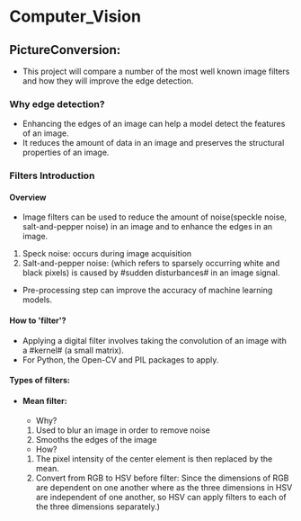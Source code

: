 # Computer_Vision
 
## PictureConversion:
- This project will compare a number of the most well known image filters and how they will improve the edge detection.
### Why edge detection?
- Enhancing the edges of an image can help a model detect the features of an image.
- It reduces the amount of data in an image and preserves the structural properties of an image.
### Filters Introduction
#### Overview
- Image filters can be used to reduce the amount of noise(speckle noise, salt-and-pepper noise) in an image and to enhance the edges in an image. 
 1. Speck noise: occurs during image acquisition
 2. Salt-and-pepper noise: (which refers to sparsely occurring white and black pixels) is caused by #sudden disturbances# in an image signal.
- Pre-processing step can improve the accuracy of machine learning models.
#### How to 'filter'?
- Applying a digital filter involves taking the convolution of an image with a #kernel# (a small matrix).
- For Python, the Open-CV and PIL packages to apply.

#### Types of filters:
- #### Mean filter: ####
  - Why? 
  1. Used to blur an image in order to remove noise 
  2. Smooths the edges of the image
  - How?
  1.  The pixel intensity of the center element is then replaced by the mean. 
  2.  Convert from RGB to HSV before filter: Since the dimensions of RGB are dependent on one another where as the three dimensions in HSV are independent of one another, so HSV can apply filters to each of the three dimensions separately.)
